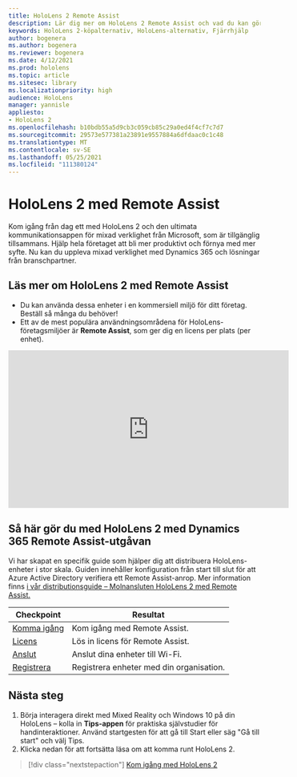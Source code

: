 ```yaml
---
title: HoloLens 2 Remote Assist
description: Lär dig mer om HoloLens 2 Remote Assist och vad du kan göra när du har skaffat en egen.
keywords: HoloLens 2-köpalternativ, HoloLens-alternativ, Fjärrhjälp
author: bogenera
ms.author: bogenera
ms.reviewer: bogenera
ms.date: 4/12/2021
ms.prod: hololens
ms.topic: article
ms.sitesec: library
ms.localizationpriority: high
audience: HoloLens
manager: yannisle
appliesto:
- HoloLens 2
ms.openlocfilehash: b10bdb55a5d9cb3c059cb85c29a0ed4f4cf7c7d7
ms.sourcegitcommit: 29573e577381a23891e9557884a6dfdaac0c1c48
ms.translationtype: MT
ms.contentlocale: sv-SE
ms.lasthandoff: 05/25/2021
ms.locfileid: "111380124"
---
```

# <a name="hololens-2-with-remote-assist"></a>HoloLens 2 med Remote Assist

Kom igång från dag ett med HoloLens 2 och den ultimata kommunikationsappen för mixad verklighet från Microsoft, som är tillgänglig tillsammans. Hjälp hela företaget att bli mer produktivt och förnya med mer syfte. Nu kan du uppleva mixad verklighet med Dynamics 365 och lösningar från branschpartner.

## <a name="learn-about-hololens-2-with-remote-assist"></a>Läs mer om HoloLens 2 med Remote Assist
- Du kan använda dessa enheter i en kommersiell miljö för ditt företag. Beställ så många du behöver!
- Ett av de mest populära användningsområdena för HoloLens-företagsmiljöer är **Remote Assist**, som ger dig en licens per plats (per enhet).

<iframe width="560" height="315" src="https://www.youtube.com/embed/d3YT8j0yYl0" frameborder="0" allow="accelerometer; autoplay; clipboard-write; encrypted-media; gyroscope; picture-in-picture" allowfullscreen></iframe>

## <a name="heres-what-to-do-next-with-the-hololens-2-with-dynamics-365-remote-assist-edition"></a>Så här gör du med HoloLens 2 med Dynamics 365 Remote Assist-utgåvan

Vi har skapat en specifik guide som hjälper dig att distribuera HoloLens-enheter i stor skala. Guiden innehåller konfiguration från start till slut för att Azure Active Directory verifiera ett Remote Assist-anrop. Mer information finns [i vår distributionsguide – Molnansluten HoloLens 2 med Remote Assist.](hololens2-cloud-connected-overview.md)

| Checkpoint  | Resultat                                |
|-------------|----------------------------------------|
| [Komma igång](https://docs.microsoft.com/dynamics365/mixed-reality/remote-assist/overview-hololens) | Kom igång med Remote Assist.        |
| [Licens](https://docs.microsoft.com/dynamics365/mixed-reality/remote-assist/deploy-remote-assist#add-and-assign-licenses)     | Lös in licens för Remote Assist.      |
| [Anslut](https://docs.microsoft.com/hololens/hololens-network)     | Anslut dina enheter till Wi-Fi.       |
| [Registrera](https://docs.microsoft.com/hololens/hololens-enroll-mdm)      | Registrera enheter med din organisation. |

## <a name="next-steps"></a>Nästa steg

1. Börja interagera direkt med Mixed Reality och Windows 10 på din HoloLens – kolla in **Tips-appen** för praktiska självstudier för handinteraktioner. Använd startgesten för att gå till Start eller säg "Gå till start" och välj Tips.
1. Klicka nedan för att fortsätta läsa om att komma runt HoloLens 2.

> [!div class="nextstepaction"]
> [Kom igång med HoloLens 2](hololens2-basic-usage.md)